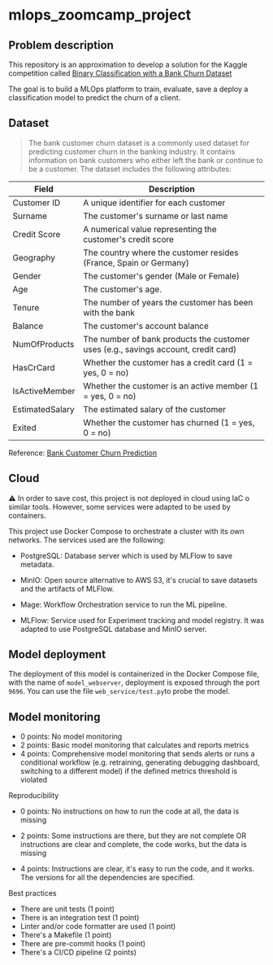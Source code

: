 # mlops_zoomcamp_project

## Problem description

This repository is an approximation to develop a solution for the Kaggle competition called [Binary Classification with a Bank Churn Dataset](https://www.kaggle.com/competitions/playground-series-s4e1/data?select=test.csv)

The goal is to build a MLOps platform to train, evaluate, save a deploy a classification model to predict the churn of a client.

## Dataset

> The bank customer churn dataset is a commonly used dataset for predicting customer churn in the banking industry. It contains information on bank customers who either left the bank or continue to be a customer. The dataset includes the following attributes:

| Field | Description |
|--|--|
|Customer ID| A unique identifier for each customer|
|Surname| The customer's surname or last name|
|Credit Score| A numerical value representing the customer's credit score|
|Geography| The country where the customer resides (France, Spain or Germany)|
|Gender| The customer's gender (Male or Female)|
|Age| The customer's age.|
|Tenure| The number of years the customer has been with the bank|
|Balance| The customer's account balance|
|NumOfProducts| The number of bank products the customer uses (e.g., savings account, credit card)|
|HasCrCard| Whether the customer has a credit card (1 = yes, 0 = no)|
|IsActiveMember| Whether the customer is an active member (1 = yes, 0 = no)|
|EstimatedSalary| The estimated salary of the customer|
|Exited| Whether the customer has churned (1 = yes, 0 = no)|

Reference: [Bank Customer Churn Prediction](https://www.kaggle.com/datasets/shubhammeshram579/bank-customer-churn-prediction)

## Cloud

:warning: In order to save cost, this project is not deployed in cloud using IaC o similar tools. However, some services were adapted to be used by containers.

This project use Docker Compose to orchestrate a cluster with its own networks. The services used are the following:

- PostgreSQL: Database server which is used by MLFlow to save metadata.

- MinIO: Open source alternative to AWS S3, it's crucial to save datasets and the artifacts of MLFlow.

- Mage: Workflow Orchestration service to run the ML pipeline.

- MLFlow: Service used for Experiment tracking and model registry. It was adapted to use PostgreSQL database and MinIO server.

## Model deployment

The deployment of this model is containerized in the Docker Compose file, with the name of `model_webserver`, deployment is exposed through the port `9696`. You can use the file `web_service/test.py`to probe the model.

## Model monitoring

- 0 points: No model monitoring
- 2 points: Basic model monitoring that calculates and reports metrics
- 4 points: Comprehensive model monitoring that sends alerts or runs a conditional workflow (e.g. retraining, generating debugging dashboard, switching to a different model) if the defined metrics threshold is violated

Reproducibility

- 0 points: No instructions on how to run the code at all, the data is missing

- 2 points: Some instructions are there, but they are not complete OR instructions are clear and complete, the code works, but the data is missing

- 4 points: Instructions are clear, it's easy to run the code, and it works. The versions for all the dependencies are specified.

Best practices
- There are unit tests (1 point)
- There is an integration test (1 point)
- Linter and/or code formatter are used (1 point)
- There's a Makefile (1 point)
- There are pre-commit hooks (1 point)
- There's a CI/CD pipeline (2 points)
